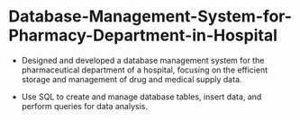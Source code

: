 # Database-Management-System-for-Pharmacy-Department-in-Hospital
- Designed and developed a database management system for the pharmaceutical department of a hospital, focusing on the efficient storage and management of drug and medical supply data.

- Use SQL to create and manage database tables, insert data, and perform queries for data analysis.
